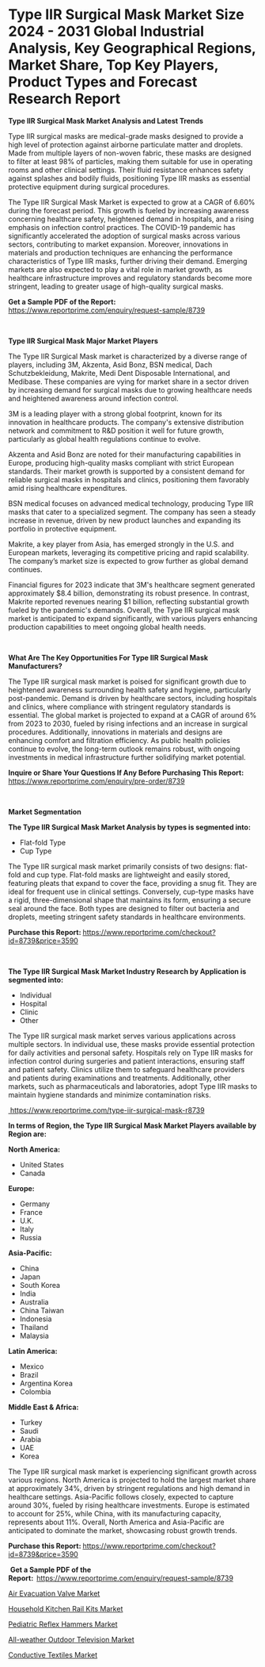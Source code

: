 <p><h1>Type IIR Surgical Mask Market Size 2024 - 2031 Global Industrial Analysis, Key Geographical Regions, Market Share, Top Key Players, Product Types and Forecast Research Report</h1></p><p><strong>Type IIR Surgical Mask Market Analysis and Latest Trends</strong></p>
<p><p>Type IIR surgical masks are medical-grade masks designed to provide a high level of protection against airborne particulate matter and droplets. Made from multiple layers of non-woven fabric, these masks are designed to filter at least 98% of particles, making them suitable for use in operating rooms and other clinical settings. Their fluid resistance enhances safety against splashes and bodily fluids, positioning Type IIR masks as essential protective equipment during surgical procedures.</p><p>The Type IIR Surgical Mask Market is expected to grow at a CAGR of 6.60% during the forecast period. This growth is fueled by increasing awareness concerning healthcare safety, heightened demand in hospitals, and a rising emphasis on infection control practices. The COVID-19 pandemic has significantly accelerated the adoption of surgical masks across various sectors, contributing to market expansion. Moreover, innovations in materials and production techniques are enhancing the performance characteristics of Type IIR masks, further driving their demand. Emerging markets are also expected to play a vital role in market growth, as healthcare infrastructure improves and regulatory standards become more stringent, leading to greater usage of high-quality surgical masks.</p></p>
<p><strong>Get a Sample PDF of the Report:&nbsp;</strong> <a href="https://www.reportprime.com/enquiry/request-sample/8739">https://www.reportprime.com/enquiry/request-sample/8739</a></p>
<p>&nbsp;</p>
<p><strong>Type IIR Surgical Mask Major Market Players</strong></p>
<p><p>The Type IIR Surgical Mask market is characterized by a diverse range of players, including 3M, Akzenta, Asid Bonz, BSN medical, Dach Schutzbekleidung, Makrite, Medi Dent Disposable International, and Medibase. These companies are vying for market share in a sector driven by increasing demand for surgical masks due to growing healthcare needs and heightened awareness around infection control.</p><p>3M is a leading player with a strong global footprint, known for its innovation in healthcare products. The company's extensive distribution network and commitment to R&D position it well for future growth, particularly as global health regulations continue to evolve.</p><p>Akzenta and Asid Bonz are noted for their manufacturing capabilities in Europe, producing high-quality masks compliant with strict European standards. Their market growth is supported by a consistent demand for reliable surgical masks in hospitals and clinics, positioning them favorably amid rising healthcare expenditures.</p><p>BSN medical focuses on advanced medical technology, producing Type IIR masks that cater to a specialized segment. The company has seen a steady increase in revenue, driven by new product launches and expanding its portfolio in protective equipment.</p><p>Makrite, a key player from Asia, has emerged strongly in the U.S. and European markets, leveraging its competitive pricing and rapid scalability. The company’s market size is expected to grow further as global demand continues.</p><p>Financial figures for 2023 indicate that 3M's healthcare segment generated approximately $8.4 billion, demonstrating its robust presence. In contrast, Makrite reported revenues nearing $1 billion, reflecting substantial growth fueled by the pandemic's demands. Overall, the Type IIR surgical mask market is anticipated to expand significantly, with various players enhancing production capabilities to meet ongoing global health needs.</p></p>
<p>&nbsp;</p>
<p><strong>What Are The Key Opportunities For Type IIR Surgical Mask Manufacturers?</strong></p>
<p><p>The Type IIR surgical mask market is poised for significant growth due to heightened awareness surrounding health safety and hygiene, particularly post-pandemic. Demand is driven by healthcare sectors, including hospitals and clinics, where compliance with stringent regulatory standards is essential. The global market is projected to expand at a CAGR of around 6% from 2023 to 2030, fueled by rising infections and an increase in surgical procedures. Additionally, innovations in materials and designs are enhancing comfort and filtration efficiency. As public health policies continue to evolve, the long-term outlook remains robust, with ongoing investments in medical infrastructure further solidifying market potential.</p></p>
<p><strong>Inquire or Share Your Questions If Any Before Purchasing This Report:</strong> <a href="https://www.reportprime.com/enquiry/pre-order/8739">https://www.reportprime.com/enquiry/pre-order/8739</a></p>
<p>&nbsp;</p>
<p><strong>Market Segmentation</strong></p>
<p><strong>The Type IIR Surgical Mask Market Analysis by types is segmented into:</strong></p>
<p><ul><li>Flat-fold Type</li><li>Cup Type</li></ul></p>
<p><p>The Type IIR surgical mask market primarily consists of two designs: flat-fold and cup type. Flat-fold masks are lightweight and easily stored, featuring pleats that expand to cover the face, providing a snug fit. They are ideal for frequent use in clinical settings. Conversely, cup-type masks have a rigid, three-dimensional shape that maintains its form, ensuring a secure seal around the face. Both types are designed to filter out bacteria and droplets, meeting stringent safety standards in healthcare environments.</p></p>
<p><strong>Purchase this Report:&nbsp;</strong><a href="https://www.reportprime.com/checkout?id=8739&price=3590">https://www.reportprime.com/checkout?id=8739&price=3590</a></p>
<p>&nbsp;</p>
<p><strong>The Type IIR Surgical Mask Market Industry Research by Application is segmented into:</strong></p>
<p><ul><li>Individual</li><li>Hospital</li><li>Clinic</li><li>Other</li></ul></p>
<p><p>The Type IIR surgical mask market serves various applications across multiple sectors. In individual use, these masks provide essential protection for daily activities and personal safety. Hospitals rely on Type IIR masks for infection control during surgeries and patient interactions, ensuring staff and patient safety. Clinics utilize them to safeguard healthcare providers and patients during examinations and treatments. Additionally, other markets, such as pharmaceuticals and laboratories, adopt Type IIR masks to maintain hygiene standards and minimize contamination risks.</p></p>
<p><a href="https://www.reportprime.com/type-iir-surgical-mask-r8739">&nbsp;https://www.reportprime.com/type-iir-surgical-mask-r8739</a></p>
<p><strong>In terms of Region, the Type IIR Surgical Mask Market Players available by Region are:</strong></p>
<p>
    <p> <strong> North America: </strong>
        <ul>
            <li>United States</li>
            <li>Canada</li>
        </ul>
        </p> 
    <p> <strong> Europe: </strong>
        <ul>
            <li>Germany</li>
            <li>France</li>
            <li>U.K.</li>
            <li>Italy</li>
            <li>Russia</li>
        </ul>
        </p> 
    <p> <strong> Asia-Pacific: </strong>
        <ul>
            <li>China</li>
            <li>Japan</li>
            <li>South Korea</li>
            <li>India</li>
            <li>Australia</li>
            <li>China Taiwan</li>
            <li>Indonesia</li>
            <li>Thailand</li>
            <li>Malaysia</li>
        </ul>
        </p> 
    <p> <strong> Latin America: </strong>
        <ul>
            <li>Mexico</li>
            <li>Brazil</li>
            <li>Argentina Korea</li>
            <li>Colombia</li>
        </ul>
        </p> 
    <p> <strong> Middle East & Africa: </strong>
        <ul>
            <li>Turkey</li>
            <li>Saudi</li>
            <li>Arabia</li>
            <li>UAE</li>
            <li>Korea</li>
        </ul>
    </p>
    </p>
<p><p>The Type IIR surgical mask market is experiencing significant growth across various regions. North America is projected to hold the largest market share at approximately 34%, driven by stringent regulations and high demand in healthcare settings. Asia-Pacific follows closely, expected to capture around 30%, fueled by rising healthcare investments. Europe is estimated to account for 25%, while China, with its manufacturing capacity, represents about 11%. Overall, North America and Asia-Pacific are anticipated to dominate the market, showcasing robust growth trends.</p></p>
<p><strong>Purchase this Report: </strong><a href="https://www.reportprime.com/checkout?id=8739&price=3590">https://www.reportprime.com/checkout?id=8739&price=3590</a></p>
<p>&nbsp;<strong>Get a Sample PDF of the Report:&nbsp;&nbsp;</strong><a href="https://www.reportprime.com/enquiry/request-sample/8739">https://www.reportprime.com/enquiry/request-sample/8739</a></p>
<p><strong></strong></p>
<p><p><a href="https://www.linkedin.com/pulse/how-regional-global-trends-shaping-air-evacuation-valve-market-ynnrc?trackingId=K%2FiNisS9RiO5cdd6JaiSxg%3D%3D">Air Evacuation Valve Market</a></p><p><a href="https://medium.com/@nicola.cornish8787/the-comprehensive-household-kitchen-rail-kits-market-research-report-is-essential-for-8298ff2f500e">Household Kitchen Rail Kits Market</a></p><p><a href="https://github.com/prosalinda88/Market-Research-Report-List-6/blob/main/pediatric-reflex-hammers-market.md">Pediatric Reflex Hammers Market</a></p><p><a href="https://issuu.com/reportprime-2/docs/all-weather-outdoor-television-mark_ab66ebae2202f4">All-weather Outdoor Television Market</a></p><p><a href="https://medium.com/@nicola.cornish8787/the-conductive-textiles-market-is-anticipated-to-experience-significant-growth-with-a-projected-ed96e3100570?postPublishedType=initial">Conductive Textiles Market</a></p></p>